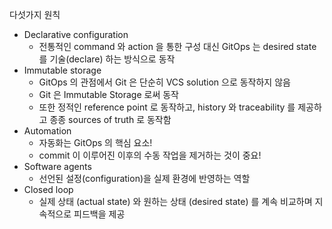 다섯가지 원칙
- Declarative configuration
    - 전통적인 command 와 action 을 통한 구성 대신 GitOps 는 desired state 를 기술(declare) 하는 방식으로 동작
- Immutable storage
    - GitOps 의 관점에서 Git 은 단순히 VCS solution 으로 동작하지 않음
    - Git 은 Immutable Storage 로써 동작
    - 또한 정적인 reference point 로 동작하고, history 와 traceability 를 제공하고 종종 sources of truth 로 동작함
- Automation
    - 자동화는 GitOps 의 핵심 요소!
    - commit 이 이루어진 이후의 수동 작업을 제거하는 것이 중요!
- Software agents
    - 선언된 설정(configuration)을 실제 환경에 반영하는 역할
- Closed loop
    - 실제 상태 (actual state) 와 원하는 상태 (desired state) 를 계속 비교하며 지속적으로 피드백을 제공
